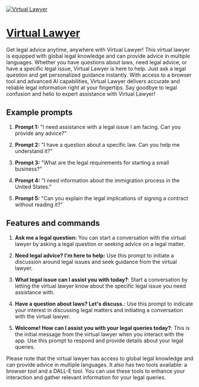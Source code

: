 [![Virtual Lawyer](https://files.oaiusercontent.com/file-1Z2eg2JMu3KvDXoRwMqql9ZL?se=2123-10-17T19%3A02%3A42Z&sp=r&sv=2021-08-06&sr=b&rscc=max-age%3D31536000%2C%20immutable&rscd=attachment%3B%20filename%3D25368241-af90-4b11-9d8d-0f051b56b3f3.png&sig=joTSKpSi6BJVqdt2X2mbDKSS12QJASdEvcTMhbhQJ6w%3D)](https://chat.openai.com/g/g-VhF8Sky5I-virtual-lawyer)

# [Virtual Lawyer](https://chat.openai.com/g/g-VhF8Sky5I-virtual-lawyer)

Get legal advice anytime, anywhere with Virtual Lawyer! This virtual lawyer is equipped with global legal knowledge and can provide advice in multiple languages. Whether you have questions about laws, need legal advice, or have a specific legal issue, Virtual Lawyer is here to help. Just ask a legal question and get personalized guidance instantly. With access to a browser tool and advanced AI capabilities, Virtual Lawyer delivers accurate and reliable legal information right at your fingertips. Say goodbye to legal confusion and hello to expert assistance with Virtual Lawyer!

## Example prompts

1. **Prompt 1:** "I need assistance with a legal issue I am facing. Can you provide any advice?"

2. **Prompt 2:** "I have a question about a specific law. Can you help me understand it?"

3. **Prompt 3:** "What are the legal requirements for starting a small business?"

4. **Prompt 4:** "I need information about the immigration process in the United States."

5. **Prompt 5:** "Can you explain the legal implications of signing a contract without reading it?"

## Features and commands

1. **Ask me a legal question:** You can start a conversation with the virtual lawyer by asking a legal question or seeking advice on a legal matter.

2. **Need legal advice? I'm here to help:** Use this prompt to initiate a discussion around legal issues and seek guidance from the virtual lawyer.

3. **What legal issue can I assist you with today?**: Start a conversation by letting the virtual lawyer know about the specific legal issue you need assistance with.

4. **Have a question about laws? Let's discuss.**: Use this prompt to indicate your interest in discussing legal matters and initiating a conversation with the virtual lawyer.

5. **Welcome! How can I assist you with your legal queries today?**: This is the initial message from the virtual lawyer when you interact with the app. Use this prompt to respond and provide details about your legal queries.

Please note that the virtual lawyer has access to global legal knowledge and can provide advice in multiple languages. It also has two tools available: a browser tool and a DALL-E tool. You can use these tools to enhance your interaction and gather relevant information for your legal queries.